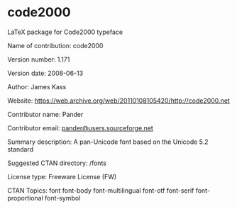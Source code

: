 code2000
========

LaTeX package for Code2000 typeface

Name of contribution: code2000

Version number: 1.171

Version date: 2008-06-13

Author: James Kass

Website: https://web.archive.org/web/20110108105420/http://code2000.net

Contributor name: Pander

Contributor email: pander@users.sourceforge.net

Summary description: A pan-Unicode font based on the Unicode 5.2 standard

Suggested CTAN directory: /fonts

License type: Freeware License (FW)

CTAN Topics: font font-body font-multilingual font-otf font-serif font-proportional font-symbol
